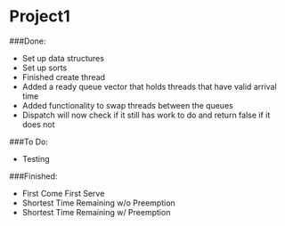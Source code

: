 # Project1

###Done: 
* Set up data structures
* Set up sorts 
* Finished create thread
* Added a ready queue vector that holds threads that have valid arrival time
* Added functionality to swap threads between the queues
* Dispatch will now check if it still has work to do and return false if it does not



###To Do:
* Testing

###Finished:
* First Come First Serve
* Shortest Time Remaining w/o Preemption
* Shortest Time Remaining w/  Preemption

